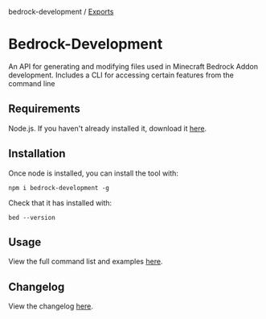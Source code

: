 bedrock-development / [Exports](modules.md)

# Bedrock-Development
An API for generating and modifying files used in Minecraft Bedrock Addon development. Includes a CLI for accessing certain features from the command line
## Requirements
Node.js. If you haven't already installed it, download it [here](https://nodejs.org/en/).
## Installation
Once node is installed, you can install the tool with:
```
npm i bedrock-development -g
```
Check that it has installed with:
```
bed --version
```
## Usage
View the full command list and examples [here](docs/commands.md).

## Changelog
View the changelog [here](docs/changelog.md).

